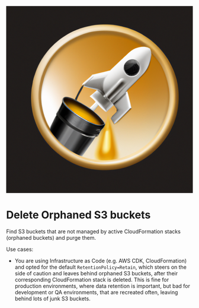 <img alt="repo icon" src="./.github/assets/icon.png"/>

# Delete Orphaned S3 buckets

Find S3 buckets that are not managed by active CloudFormation stacks (orphaned buckets) and purge them.

Use cases:
* You are using Infrastructure as Code (e.g. AWS CDK, CloudFormation) and opted for the default `RetentionPolicy=Retain`, which steers on the side of caution and leaves behind orphaned S3 buckets, after their corresponding CloudFormation stack is deleted. This is fine for production environments, where data retention is important, but bad for development or QA environments, that are recreated often, leaving behind lots of junk S3 buckets.
